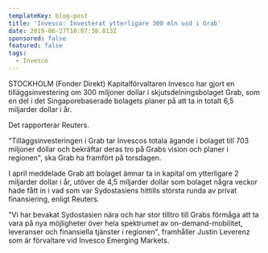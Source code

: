 ```yaml
---
templateKey: blog-post
title: 'Invesco: Investerat ytterligare 300 mln usd i Grab'
date: 2019-06-27T10:07:38.813Z
sponsored: false
featured: false
tags:
  - Invesco
---
```

STOCKHOLM (Fonder Direkt) Kapitalförvaltaren Invesco har gjort en tilläggsinvestering om 300 miljoner dollar i skjutsdelningsbolaget Grab, som en del i det Singaporebaserade bolagets planer på att ta in totalt 6,5 miljarder dollar i år.

Det rapporterar Reuters.

"Tilläggsinvesteringen i Grab tar Invescos totala ägande i bolaget till 703 miljoner dollar och bekräftar deras tro på Grabs vision och planer i regionen", ska Grab ha framfört på torsdagen.

I april meddelade Grab att bolaget ämnar ta in kapital om ytterligare 2 miljarder dollar i år, utöver de 4,5 miljarder dollar som bolaget några veckor hade fått in i vad som var Sydostasiens hittills största runda av privat finansiering, enligt Reuters.

"Vi har bevakat Sydostasien nära och har stor tilltro till Grabs förmåga att ta vara på nya möjligheter över hela spektrumet av on-demand-mobilitet, leveranser och finansiella tjänster i regionen", framhåller Justin Leverenz som är förvaltare vid Invesco Emerging Markets.
